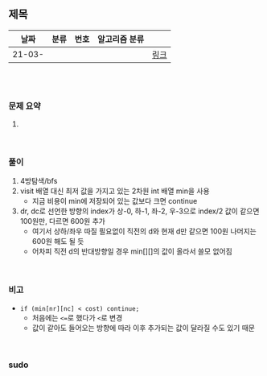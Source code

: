 ## 제목

| 날짜   | 분류 | 번호 | 알고리즘 분류 |                                          |
| ------ | ---- | ---- | ------------- | ---------------------------------------- |
| 21-03- |     |      |               | [링크](https://www.acmicpc.net/problem/) |


<br/><br/>

### 문제 요약 

1. 


<br/>

### 풀이

1. 4방탐색/bfs
2. visit 배열 대신 최저 값을 가지고 있는 2차원 int 배열 min을 사용
   - 지금 비용이 min에 저장되어 있는 값보다 크면 continue
3. dr, dc로 선언한 방향의 index가 상-0, 하-1, 좌-2, 우-3으로 index/2 값이 같으면 100원만, 다르면 600원 추가
   - 여기서 상하/좌우 따질 필요없이 직전의 d와 현재 d만 같으면 100원 나머지는 600원 해도 될 듯
   - 어차피 직전 d의 반대방향일 경우 min[][]의 값이 올라서 쓸모 없어짐 


<br/>

### 비고

- ```if (min[nr][nc] < cost) continue;``` 
   - 처음에는 ```<=```로 했다가 ```<```로 변경
   - 값이 같아도 들어오는 방향에 따라 이후 추가되는 값이 달라질 수도 있기 때문


<br/>

### sudo

```java

```